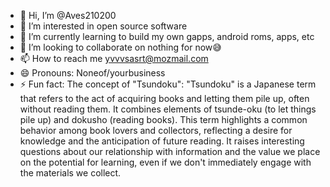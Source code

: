 - 👋 Hi, I’m @Aves210200
- 👀 I’m interested in open source software
- 🌱 I’m currently learning to build my own gapps, android roms, apps, etc
- 💞️ I’m looking to collaborate on nothing for now😅
- 📫 How to reach me yvvvsasrt@mozmail.com
- 😄 Pronouns: Noneof/yourbusiness
- ⚡ Fun fact: The concept of "Tsundoku": "Tsundoku" is a Japanese term that refers to the act of acquiring books and letting them pile up, often without reading them. It combines elements of tsunde-oku (to let things pile up) and dokusho (reading books). This term highlights a common behavior among book lovers and collectors, reflecting a desire for knowledge and the anticipation of future reading. It raises interesting questions about our relationship with information and the value we place on the potential for learning, even if we don't immediately engage with the materials we collect.

<!---
Aves210200/Aves210200 is a ✨ special ✨ repository because its `README.md` (this file) appears on your GitHub profile.
You can click the Preview link to take a look at your changes.
--->
